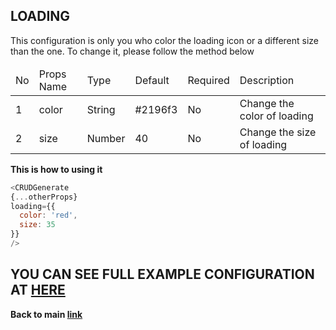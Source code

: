 ## LOADING ##

This configuration is only you who color the loading icon or a different size than the one. To change it, please follow the method below

<table>
  <thead>
    <tr>
      <td>No</td>
      <td>Props Name</td>
      <td>Type</td>
      <td>Default</td>
      <td>Required</td>
      <td>Description</td>
    </tr>
</thead>
<tbody>
  <tr>
    <td>1</td>
    <td>color</td>
    <td>String</td>
    <td>#2196f3</td>
    <td>No</td>
    <td>Change the color of loading</td>
  </tr>
  <tr>
    <td>2</td>
    <td>size</td>
    <td>Number</td>
    <td>40</td>
    <td>No</td>
    <td>Change the size of loading</td>
  </tr>
</tbody>
</table>

<b>This is how to using it</b>

```javascript
<CRUDGenerate
{...otherProps}
loading={{
  color: 'red',
  size: 35
}}
/>
```


## YOU CAN SEE FULL EXAMPLE CONFIGURATION AT <a href="https://github.com/azharprabudi/react-autogenerate-crud/blob/master/src/config-form-user.js">HERE</a> ##


<b>Back to main <a href="https://github.com/azharprabudi/react-autogenerate-crud">link</a></b>
